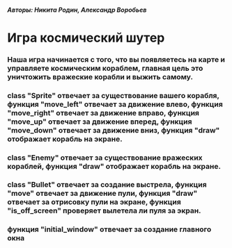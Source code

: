 ##### Авторы: Никита Родин, Александр Воробьев

# Игра космический шутер
### Наша игра начинается с того, что вы появляетесь на карте и управляете космическим кораблем, главная цель это уничтожить вражеские корабли и выжить самому. 
### class "Sprite" отвечает за существование вашего корабля, функция "move_left" отвечает за движение влево, функция "move_right" отвечает за движение вправо, функция "move_up" отвечает за движение вперед, функция "move_down" отвечает за движение вниз, функция "draw" отображает корабль на экране.
### class "Enemy" отвечает за существование вражеских кораблей, функция "draw" отображает корабль на экране.
### class "Bullet" отвечает за создание выстрела, функция "move" отвечает за движение пули, функция "draw" отвечает за отрисовку пули на экране, функция "is_off_screen" проверяет вылетела ли пуля за экран.
### функция "initial_window" отвечает за создание главного окна